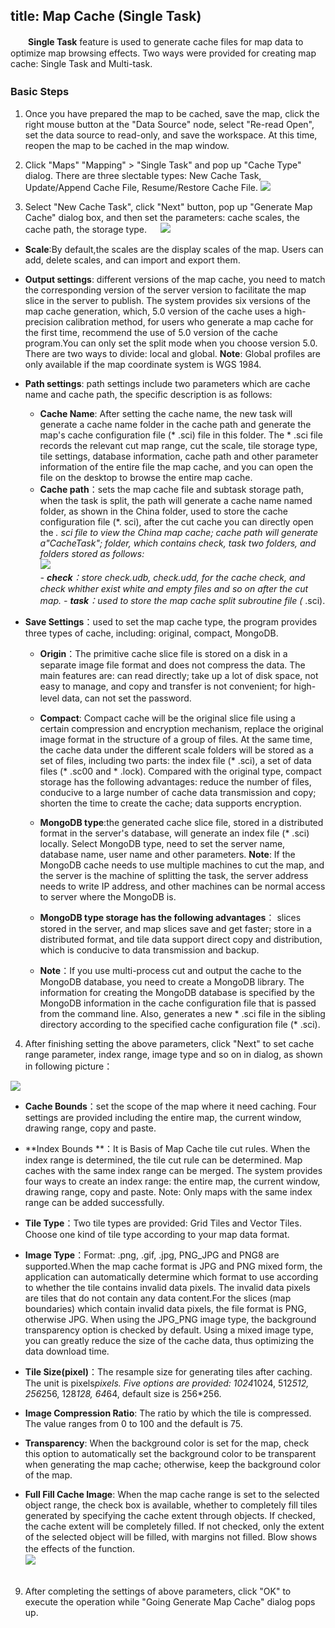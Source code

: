 title: Map Cache (Single Task)
---
　　**Single Task** feature is used to generate cache files for map data to optimize map browsing effects. Two ways were provided for creating map cache: Single Task and Multi-task.

### Basic Steps    　　

  1. Once you have prepared the map to be cached, save the map, click the right mouse button at the &quot;Data Source&quot; node, select &quot;Re-read Open&quot;, set the data source to read-only, and save the workspace. At this time, reopen the map to be cached in the map window.

  2. Click "Maps" "Mapping" > "Single Task" and pop up "Cache Type" dialog. There are three slectable types: New Cache Task, Update/Append Cache File, Resume/Restore Cache File.
   ![](img/GenerateCacheMode1.png) 
  3.  Select "New Cache Task", click "Next" button, pop up "Generate Map Cache" dialog box, and then set the parameters: cache scales, the cache path, the storage type.
　
  ![](img/2DCacheDia.png)  

-  **Scale**:By default,the scales are the display scales of the map. Users can add, delete scales, and can import and export them.    
-  **Output settings**: different versions of the map cache, you need to match the corresponding version of the server version to facilitate the map slice in the server to publish. The system provides six versions of the map cache generation, which, 5.0 version of the cache uses a high-precision calibration method, for users who generate a map cache for the first time, recommend the use of 5.0 version of the cache program.You can only set the split mode when you choose version 5.0. There are two ways to divide: local and global. **Note**: Global profiles are only available if the map coordinate system is WGS 1984. 
-  **Path settings**: path settings include two parameters which are cache name and cache path, the specific description is as follows: 
  
      - **Cache Name**: After setting the cache name, the new task will generate a cache name folder in the cache path and generate the map's cache configuration file (* .sci) file in this folder. The * .sci file records the relevant cut map range, cut the scale, tile storage type, tile settings, database information, cache path and other parameter information of the entire file the map cache, and you can open the file on the desktop to browse the entire map cache.  
      - **Cache path**：sets the map cache file and subtask storage path, when the task is split, the path will generate a cache name named folder, as shown in the China folder, used to store the cache configuration file (*. sci), after the cut cache you can directly open the *. sci file to view the China map cache; cache path will generate a"CacheTask"; folder, which contains check, task two folders, and folders stored as follows:  
   ![](img/MultiProcessCacheFile.png)    
       - **check**：store check.udb, check.udd, for the cache check, and check whither exist white and empty files and so on after the cut map.
       - **task**：used to store the map cache split subroutine file (* .sci).
    
-   **Save Settings**：used to set the map cache type, the program provides three types of cache, including: original, compact, MongoDB. 
  
       - **Origin**：The primitive cache slice file is stored on a disk in a separate image file format and does not compress the data. The main features are: can read directly; take up a lot of disk space, not easy to manage, and copy and transfer is not convenient; for high-level data, can not set the password.　　
       - **Compact**: Compact cache will be the original slice file using a certain compression and encryption mechanism, replace the original image format in the structure of a group of files. At the same time, the cache data under the different scale folders will be stored as a set of files, including two parts: the index file (* .sci), a set of data files (* .sc00 and * .lock). Compared with the original type, compact storage has the following advantages: reduce the number of files, conducive to a large number of cache data transmission and copy; shorten the time to create the cache; data supports encryption.
       - **MongoDB type**:the generated cache slice file, stored in a distributed format in the server's database, will generate an index file (* .sci) locally. Select MongoDB type, need to set the server name, database name, user name and other parameters. **Note**: If the MongoDB cache needs to use multiple machines to cut the map, and the server is the machine of splitting the task, the server address needs to write IP address, and other machines can be normal access to server where the MongoDB is.
       - **MongoDB type storage has the following advantages**： slices stored in the server, and map slices save and get faster; store in a distributed format, and tile data support direct copy and distribution, which is conducive to data transmission and backup.
      
       - **Note**：If you use multi-process cut and output the cache to the MongoDB database, you need to create a MongoDB library. The information for creating the MongoDB database is specified by the MongoDB information in the cache configuration file that is passed from the command line. Also, generates a new * .sci file in the sibling directory according to the specified cache configuration file (* .sci).  
   4. 	After finishing setting the above parameters, click "Next" to set cache range parameter, index range, image type and so on in dialog, as shown in following picture：   
   
   ![](img/CreatecacheDia2.png ) 
 
   - **Cache Bounds**：set the scope of the map where it need caching. Four settings are provided including the entire map, the current window, drawing range, copy and paste.	  
 
   - **Index Bounds **：It is Basis of Map Cache tile cut rules. When the index range is determined, the tile cut rule can be determined. Map caches with the same index range can be merged. The system provides four ways to create an index range: the entire map, the current window, drawing range, copy and paste. Note: Only maps with the same index range can be added successfully. 
   - **Tile Type**：Two tile types are provided: Grid Tiles and Vector Tiles. Choose one kind of tile type according to your map data format.
   - **Image Type**：Format: .png, .gif, .jpg, PNG_JPG and PNG8 are supported.When the map cache format is JPG and PNG mixed form, the application can automatically determine which format to use according to whether the tile contains invalid data pixels. The invalid data pixels are tiles that do not contain any data content.For the slices (map boundaries) which contain invalid data pixels, the file format is PNG, otherwise JPG. When using the JPG_PNG image type, the background transparency option is checked by default. Using a mixed image type, you can greatly reduce the size of the cache data, thus optimizing the data download time.
   - **Tile Size(pixel)**：The resample size for generating tiles after caching. The unit is pixels*pixels. Five options are provided: 1024*1024, 512*512, 256*256, 128*128, 64*64, default size is 256*256.  
   - **Image Compression Ratio**: The ratio by which the tile is compressed. The value ranges from 0 to 100 and the default is 75.  
   - **Transparency**: When the background color is set for the map, check this option to automatically set the background color to be transparent when generating the map cache; otherwise, keep the background color of the map.
   - **Full Fill Cache Image**: When the map cache range is set to the selected object range, the check box is available, whether to completely fill tiles generated by specifying the cache extent through objects. If checked, the cache extent will be completely filled. If not checked, only the extent of the selected object will be filled, with margins not filled. Blow shows the effects of the function.　　  
   ![](img/FillImage.png)  
  　  
 9. After completing the settings of above parameters, click "OK" to execute the operation while "Going Generate Map Cache" dialog pops up.


   
   
　　 　　
   
 
   
